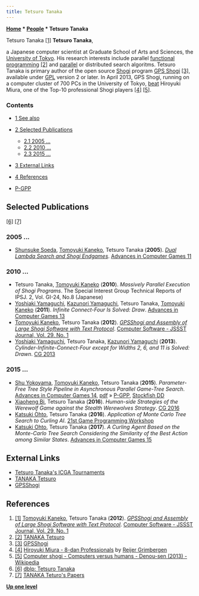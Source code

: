 ```yaml
---
title: Tetsuro Tanaka
---
```

**[Home](Home "Home") \* [People](People "People") \* Tetsuro Tanaka**



 [](File:TetsuroTanaka.jpg) Tetsuro Tanaka <a id="cite-note-1" href="#cite-ref-1">[1]</a> 
**Tetsuro Tanaka**,  

a Japanese computer scientist at Graduate School of Arts and Sciences, the [University of Tokyo](https://en.wikipedia.org/wiki/University_of_Tokyo). His research interests include parallel [functional programming](https://en.wikipedia.org/wiki/Functional_programming) <a id="cite-note-2" href="#cite-ref-2">[2]</a> and [parallel](Parallel_Search "Parallel Search") or distributed search algoritms. Tetsuro Tanaka is primary author of the open source [Shogi](Shogi "Shogi") program [GPS Shogi](index.php?title=GPS_Shogi&action=edit&redlink=1 "GPS Shogi (page does not exist)") <a id="cite-note-3" href="#cite-ref-3">[3]</a>, available under [GPL](Free_Software_Foundation#GPL "Free Software Foundation") version 2 or later. In April 2013, GPS Shogi, running on a computer cluster of 700 PCs in the University of Tokyo, [beat](Shogi#GPSShogi "Shogi") Hiroyuki Miura, one of the Top-10 professional Shogi players <a id="cite-note-4" href="#cite-ref-4">[4]</a> <a id="cite-note-5" href="#cite-ref-5">[5]</a>. 



### Contents


* [1 See also](#see-also)
* [2 Selected Publications](#selected-publications)
	+ [2.1 2005 ...](#2005-...)
	+ [2.2 2010 ...](#2010-...)
	+ [2.3 2015 ...](#2015-...)
* [3 External Links](#external-links)
* [4 References](#references)






* [P-GPP](Shu_Yokoyama#PGPP "Shu Yokoyama")


## Selected Publications


<a id="cite-note-6" href="#cite-ref-6">[6]</a> <a id="cite-note-7" href="#cite-ref-7">[7]</a>



### 2005 ...


* [Shunsuke Soeda](Shunsuke_Soeda "Shunsuke Soeda"), [Tomoyuki Kaneko](Tomoyuki_Kaneko "Tomoyuki Kaneko"), Tetsuro Tanaka (**2005**). *[Dual Lambda Search and Shogi Endgames](http://link.springer.com/chapter/10.1007/11922155_10)*. [Advances in Computer Games 11](Advances_in_Computer_Games_11 "Advances in Computer Games 11")


### 2010 ...


* Tetsuro Tanaka, [Tomoyuki Kaneko](Tomoyuki_Kaneko "Tomoyuki Kaneko") (**2010**). *Massively Parallel Execution of Shogi Programs*. The Special Interest Group Technical Reports of IPSJ. 2, Vol. GI-24, No.8 (Japanese)
* [Yoshiaki Yamaguchi](Yoshiaki_Yamaguchi "Yoshiaki Yamaguchi"), [Kazunori Yamaguchi](Kazunori_Yamaguchi "Kazunori Yamaguchi"), Tetsuro Tanaka, [Tomoyuki Kaneko](Tomoyuki_Kaneko "Tomoyuki Kaneko") (**2011**). *Infinite Connect-Four Is Solved: Draw*. [Advances in Computer Games 13](Advances_in_Computer_Games_13 "Advances in Computer Games 13")
* [Tomoyuki Kaneko](Tomoyuki_Kaneko "Tomoyuki Kaneko"), Tetsuro Tanaka (**2012**). *[GPSShogi and Assembly of Large Shogi Software with Text Protocol](https://www.jstage.jst.go.jp/article/jssst/29/1/29_1_1_75/_article)*. [Computer Software - JSSST Journal, Vol. 29, No. 1](https://www.jstage.jst.go.jp/browse/jssst/29/1/_contents)
* [Yoshiaki Yamaguchi](Yoshiaki_Yamaguchi "Yoshiaki Yamaguchi"), Tetsuro Tanaka, [Kazunori Yamaguchi](Kazunori_Yamaguchi "Kazunori Yamaguchi") (**2013**). *Cylinder-Infinite-Connect-Four except for Widths 2, 6, and 11 is Solved: Drawn*. [CG 2013](CG_2013 "CG 2013")


### 2015 ...


* [Shu Yokoyama](Shu_Yokoyama "Shu Yokoyama"), [Tomoyuki Kaneko](Tomoyuki_Kaneko "Tomoyuki Kaneko"), Tetsuro Tanaka (**2015**). *Parameter-Free Tree Style Pipeline in Asynchronous Parallel Game-Tree Search*. [Advances in Computer Games 14](Advances_in_Computer_Games_14 "Advances in Computer Games 14"), [pdf](http://www.graco.c.u-tokyo.ac.jp/~kaneko/papers/acg2015-yokoyama.pdf) » [P-GPP](Shu_Yokoyama#PGPP "Shu Yokoyama"), [Stockfish DD](Stockfish "Stockfish")
* [Xiaoheng Bi](index.php?title=Xiaoheng_Bi&action=edit&redlink=1 "Xiaoheng Bi (page does not exist)"), Tetsuro Tanaka (**2016**). *Human-side Strategies of the Werewolf Game against the Stealth Werewolves Strategy*. [CG 2016](CG_2016 "CG 2016")
* [Katsuki Ohto](Katsuki_Ohto "Katsuki Ohto"), Tetsuro Tanaka (**2016**). *Application of Monte Carlo Tree Search to Curling AI*. [21st Game Programming Workshop](Conferences#GPW21 "Conferences")
* [Katsuki Ohto](Katsuki_Ohto "Katsuki Ohto"), Tetsuro Tanaka (**2017**). *A Curling Agent Based on the Monte-Carlo Tree Search Considering the Similarity of the Best Action among Similar States*. [Advances in Computer Games 15](Advances_in_Computer_Games_15 "Advances in Computer Games 15")


## External Links


* [Tetsuro Tanaka's ICGA Tournaments](https://www.game-ai-forum.org/icga-tournaments/person.php?id=690)
* [TANAKA Tetsuro](https://dell.tanaka.ecc.u-tokyo.ac.jp/~ktanaka/)
* [GPSShogi](http://gps.tanaka.ecc.u-tokyo.ac.jp/gpsshogi/index.php?GPSShogiEn)


## References


1. <a id="cite-ref-1" href="#cite-note-1">[1]</a>  [Tomoyuki Kaneko](Tomoyuki_Kaneko "Tomoyuki Kaneko"), Tetsuro Tanaka (**2012**). *[GPSShogi and Assembly of Large Shogi Software with Text Protocol](https://www.jstage.jst.go.jp/article/jssst/29/1/29_1_1_75/_article)*. [Computer Software - JSSST Journal, Vol. 29, No. 1](https://www.jstage.jst.go.jp/browse/jssst/29/1/_contents)
2. <a id="cite-ref-2" href="#cite-note-2">[2]</a> [TANAKA Tetsuro](http://www.tanaka.ecc.u-tokyo.ac.jp/ktanaka/)
3. <a id="cite-ref-3" href="#cite-note-3">[3]</a> [GPSShogi](http://gps.tanaka.ecc.u-tokyo.ac.jp/gpsshogi/index.php?GPSShogiEn)
4. <a id="cite-ref-4" href="#cite-note-4">[4]</a> [Hiroyuki Miura - 8-dan Professionals](http://www2.teu.ac.jp/gamelab/SHOGI/pro8dan.html#Miura) by [Reijer Grimbergen](Reijer_Grimbergen "Reijer Grimbergen")
5. <a id="cite-ref-5" href="#cite-note-5">[5]</a> [Computer shogi - Computers versus humans - Denou-sen (2013) - Wikipedia](https://en.wikipedia.org/wiki/Computer_shogi#Denou-sen_.282013.29)
6. <a id="cite-ref-6" href="#cite-note-6">[6]</a> [dblp: Tetsuro Tanaka](http://www.informatik.uni-trier.de/~ley/pers/hd/t/Tanaka:Tetsuro)
7. <a id="cite-ref-7" href="#cite-note-7">[7]</a> [TANAKA Teturo's Papers](http://www.tanaka.ecc.u-tokyo.ac.jp/~ktanaka/papers.html)

**[Up one level](People "People")**







 
